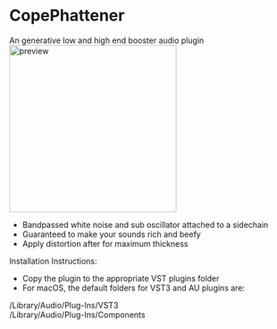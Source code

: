 # CopePhattener
An generative low and high end booster audio plugin<br>
<img width="299" alt="preview" src="https://github.com/user-attachments/assets/2f3e9eb6-aa96-4290-b5c5-171c3c5a5cc4">

- Bandpassed white noise and sub oscillator attached to a sidechain<br>
- Guaranteed to make your sounds rich and beefy<br>
- Apply distortion after for maximum thickness<br>

Installation Instructions:<br>

- Copy the plugin to the appropriate VST plugins folder<br>
- For macOS, the default folders for VST3 and AU plugins are:<br>

/Library/Audio/Plug-Ins/VST3<br>
/Library/Audio/Plug-Ins/Components<br>
